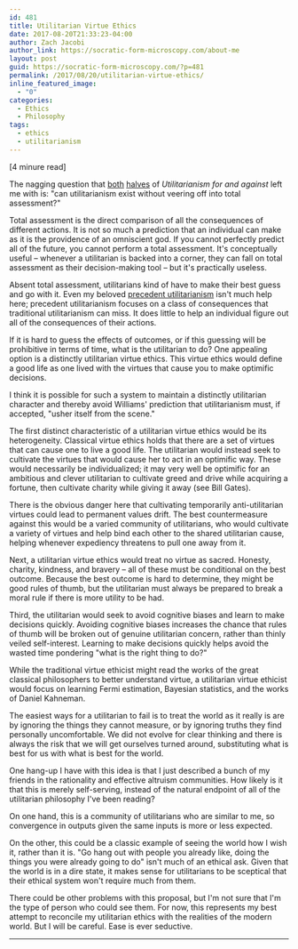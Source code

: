 ```yaml
---
id: 481
title: Utilitarian Virtue Ethics
date: 2017-08-20T21:33:23-04:00
author: Zach Jacobi
author_link: https://socratic-form-microscopy.com/about-me
layout: post
guid: https://socratic-form-microscopy.com/?p=481
permalink: /2017/08/20/utilitarian-virtue-ethics/
inline_featured_image:
  - "0"
categories:
  - Ethics
  - Philosophy
tags:
  - ethics
  - utilitarianism
---
```


<p class="caption pre-post-meta">
[4 minure read]
</p>

The nagging question that <a href="{{ site.baseurl }}/2017/06/25/book-review-utilitarianism-for-and-against-part-1/">both</a> <a href="{{ site.baseurl }}/2017/07/16/book-review-utilitarianism-for-and-against-part-2/">halves</a> of <em>Utilitarianism for and against</em> left me with is: "can utilitarianism exist without veering off into total assessment?"

Total assessment is the direct comparison of all the consequences of different actions. It is not so much a prediction that an individual can make as it is the providence of an omniscient god. If you cannot perfectly predict all of the future, you cannot perform a total assessment. It's conceptually useful – whenever a utilitarian is backed into a corner, they can fall on total assessment as their decision-making tool – but it's practically useless.

Absent total assessment, utilitarians kind of have to make their best guess and go with it. Even my beloved <a href="{{ site.baseurl }}/2016/10/16/precedent-utilitarianism-a-primer/">precedent utilitarianism</a> isn't much help here; precedent utilitarianism focuses on a class of consequences that traditional utilitarianism can miss. It does little to help an individual figure out all of the consequences of their actions.

If it is hard to guess the effects of outcomes, or if this guessing will be prohibitive in terms of time, what is the utilitarian to do? One appealing option is a distinctly utilitarian virtue ethics. This virtue ethics would define a good life as one lived with the virtues that cause you to make optimific decisions.

I think it is possible for such a system to maintain a distinctly utilitarian character and thereby avoid Williams' prediction that utilitarianism must, if accepted, "usher itself from the scene."

The first distinct characteristic of a utilitarian virtue ethics would be its heterogeneity. Classical virtue ethics holds that there are a set of virtues that can cause one to live a good life. The utilitarian would instead seek to cultivate the virtues that would cause her to act in an optimific way. These would necessarily be individualized; it may very well be optimific for an ambitious and clever utilitarian to cultivate greed and drive while acquiring a fortune, then cultivate charity while giving it away (see Bill Gates).

There is the obvious danger here that cultivating temporarily anti-utilitarian virtues could lead to permanent values drift. The best countermeasure against this would be a varied community of utilitarians, who would cultivate a variety of virtues and help bind each other to the shared utilitarian cause, helping whenever expediency threatens to pull one away from it.

Next, a utilitarian virtue ethics would treat no virtue as sacred. Honesty, charity, kindness, and bravery – all of these must be conditional on the best outcome. Because the best outcome is hard to determine, they might be good rules of thumb, but the utilitarian must always be prepared to break a moral rule if there is more utility to be had.

Third, the utilitarian would seek to avoid cognitive biases and learn to make decisions quickly. Avoiding cognitive biases increases the chance that rules of thumb will be broken out of genuine utilitarian concern, rather than thinly veiled self-interest. Learning to make decisions quickly helps avoid the wasted time pondering "what is the right thing to do?"

While the traditional virtue ethicist might read the works of the great classical philosophers to better understand virtue, a utilitarian virtue ethicist would focus on learning Fermi estimation, Bayesian statistics, and the works of Daniel Kahneman.

The easiest ways for a utilitarian to fail is to treat the world as it really is are by ignoring the things they cannot measure, or by ignoring truths they find personally uncomfortable. We did not evolve for clear thinking and there is always the risk that we will get ourselves turned around, substituting what is best for us with what is best for the world.

One hang-up I have with this idea is that I just described a bunch of my friends in the rationality and effective altruism communities. How likely is it that this is merely self-serving, instead of the natural endpoint of all of the utilitarian philosophy I've been reading?

On one hand, this is a community of utilitarians who are similar to me, so convergence in outputs given the same inputs is more or less expected.

On the other, this could be a classic example of seeing the world how I wish it, rather than it is. "Go hang out with people you already like, doing the things you were already going to do" isn't much of an ethical ask. Given that the world is in a dire state, it makes sense for utilitarians to be sceptical that their ethical system won't require much from them.

There could be other problems with this proposal, but I'm not sure that I'm the type of person who could see them. For now, this represents my best attempt to reconcile my utilitarian ethics with the realities of the modern world. But I will be careful. Ease is ever seductive.

<hr class="post-end" />

